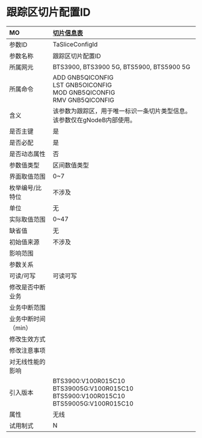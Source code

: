 # 跟踪区切片配置ID<table><thread><tr><th align = "left">MO</th><th align = "left"><a href = "index.html#跟踪区切片配置ID-1">切片信息表</a></td></tr></thread><tbody><tr><td>参数ID</td><td>TaSliceConfigId</td></tr><tr><td>参数名称</td><td>跟踪区切片配置ID</td></tr><tr><td>所属网元</td><td>BTS3900, BTS3900 5G, BTS5900, BTS5900 5G</td></tr><tr><td>所属命令</td><td>ADD GNB5QICONFIG<br>LST GNB5OICONFIG<br>MOD GNB5QICONFIG<br>RMV GNB5QICONFIG</td></tr><tr><td>含义</td><td>该参数为跟踪区，用于唯一标识一条切片类型信息。该参数仅在gNodeB内部使用。</td></tr><tr><td>是否主键</td><td>是</td></tr><tr><td>是否必配</td><td>是</td></tr><tr><td>是否动态属性</td><td>否</td></tr><tr><td>参数值类型</td><td>区间数值类型</td></tr><tr><td>界面取值范围</td><td>0~7</td></tr><tr><td>枚举编号/比特位</td><td>不涉及</td></tr><tr><td>单位</td><td>无</td></tr><tr><td>实际取值范围</td><td>0~47</td></tr><tr><td>缺省值</td><td>无</td></tr><tr><td>初始值来源</td><td>不涉及</td></tr><tr><td>影响范围</td><td></td></tr><tr><td>参数关系</td><td></td></tr><tr><td>可读/可写</td><td>可读可写</td></tr><tr><td>修改是否中断业务</td><td></td></tr><tr><td>业务中断范围</td><td></td></tr><tr><td>业务中断时间（min）</td><td></td></tr><tr><td>修改生效方式</td><td></td></tr><tr><td>修改注意事项</td><td></td></tr><tr><td>对无线性能的影响</td><td></td></tr><tr><td>引入版本</td><td>BTS3900:V100R015C10<br>BTS39005G:V100R015C10<br>BTS5900:V100R015C10<br>BTS59005G:V100R015C10</td></tr><tr><td>属性</td><td>无线</td></tr><tr><td>试用制式</td><td>N</td></tr></tbody></table>